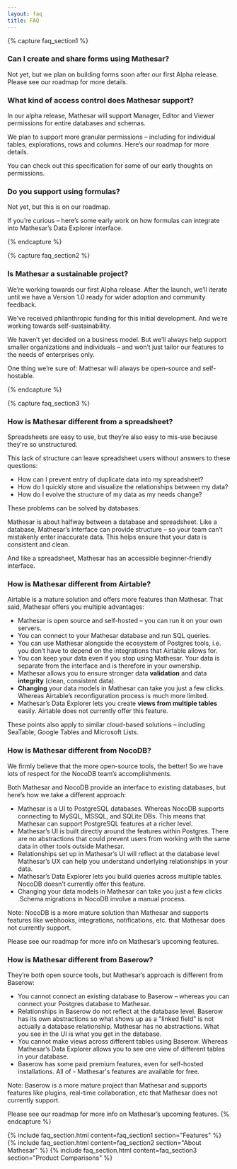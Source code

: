 ```yaml
---
layout: faq
title: FAQ
---
```


{% capture faq_section1 %}

### Can I create and share forms using Mathesar?

Not yet, but we plan on building forms soon after our first Alpha release. Please see our roadmap for more details.

### What kind of access control does Mathesar support?

In our alpha release, Mathesar will support Manager, Editor and Viewer permissions for entire databases and schemas.

We plan to support more granular permissions – including for individual tables, explorations, rows and columns. Here’s our roadmap for more details.

You can check out this specification for some of our early thoughts on permissions.

### Do you support using formulas?

Not yet, but this is on our roadmap.

If you’re curious – here’s some early work on how formulas can integrate into Mathesar’s Data Explorer interface.

{% endcapture %}

{% capture faq_section2 %}

### Is Mathesar a sustainable project?

We’re working towards our first Alpha release. After the launch, we’ll iterate until we have a Version 1.0 ready for wider adoption and community feedback.

We’ve received philanthropic funding for this initial development. And we’re working towards self-sustainability.

We haven’t yet decided on a business model. But we’ll always help support smaller organizations and individuals – and won’t just tailor our features to the needs of enterprises only.

One thing we’re sure of: Mathesar will always be open-source and self-hostable.

{% endcapture %}

{% capture faq_section3 %}

### How is Mathesar different from a spreadsheet?

Spreadsheets are easy to use, but they’re also easy to mis-use because they're so unstructured.

This lack of structure can leave spreadsheet users without answers to these questions:

- How can I prevent entry of duplicate data into my spreadsheet?
- How do I quickly store and visualize the relationships between my data?
- How do I evolve the structure of my data as my needs change?

These problems can be solved by databases.

Mathesar is about halfway between a database and spreadsheet.
Like a database, Mathesar’s interface can provide structure – so your team can’t mistakenly enter inaccurate data. This helps ensure that your data is consistent and clean.

And like a spreadsheet, Mathesar has an accessible beginner-friendly interface.

### How is Mathesar different from Airtable?

Airtable is a mature solution and offers more features than Mathesar. That said, Mathesar offers you multiple advantages:

- Mathesar is open source and self-hosted – you can run it on your own servers.
- You can connect to your Mathesar database and run SQL queries.
- You can use Mathesar alongside the ecosystem of Postgres tools, i.e. you don’t have to depend on the integrations that Airtable allows for.
- You can keep your data even if you stop using Mathesar. Your data is separate from the interface and is therefore in your ownership.
- Mathesar allows you to ensure stronger data **validation** and data **integrity** (clean, consistent data).
- **Changing** your data models in Mathesar can take you just a few clicks. Whereas Airtable’s reconfiguration process is much more limited.
- Mathesar’s Data Explorer lets you create **views from multiple tables** easily. Airtable does not currently offer this feature.

These points also apply to similar cloud-based solutions – including SeaTable, Google Tables and Microsoft Lists.

### How is Mathesar different from NocoDB?

We firmly believe that the more open-source tools, the better! So we have lots of respect for the NocoDB team’s accomplishments.

Both Mathesar and NocoDB provide an interface to existing databases, but here’s how we take a different approach:

- Mathesar is a UI to PostgreSQL databases. Whereas NocoDB supports connecting to MySQL, MSSQL, and SQLite DBs. This means that Mathesar can support PostgreSQL features at a richer level.
- Mathesar’s UI is built directly around the features within Postgres. There are no abstractions that could prevent users from working with the same data in other tools outside Mathesar.
- Relationships set up in Mathesar’s UI will reflect at the database level Mathesar’s UX can help you understand underlying relationships in your data.
- Mathesar’s Data Explorer lets you build queries across multiple tables. NocoDB doesn’t currently offer this feature.
- Changing your data models in Mathesar can take you just a few clicks .Schema migrations in NocoDB involve a manual process.

Note: NocoDB is a more mature solution than Mathesar and supports features like webhooks, integrations, notifications, etc. that Mathesar does not currently support.

Please see our roadmap for more info on Mathesar’s upcoming features.

### How is Mathesar different from Baserow?

They’re both open source tools, but Mathesar’s approach is different from Baserow:

- You cannot connect an existing database to Baserow – whereas you can connect your Postgres database to Mathesar.
- Relationships in Baserow do not reflect at the database level. Baserow has its own abstractions so what shows up as a "linked field" is not actually a database relationship. Mathesar has no abstractions. What you see in the UI is what you get in the database.
- You cannot make views across different tables using Baserow. Whereas Mathesar’s Data Explorer allows you to see one view of different tables in your database.
- Baserow has some paid premium features, even for self-hosted installations. All of - Mathesar's features are available for free.

Note: Baserow is a more mature project than Mathesar and supports features like plugins, real-time collaboration, etc that Mathesar does not currently support.

Please see our roadmap for more info on Mathesar’s upcoming features.
{% endcapture %}


{% include faq_section.html content=faq_section1 section="Features" %}
{% include faq_section.html content=faq_section2 section="About Mathesar" %}
{% include faq_section.html content=faq_section3 section="Product Comparisons" %}
